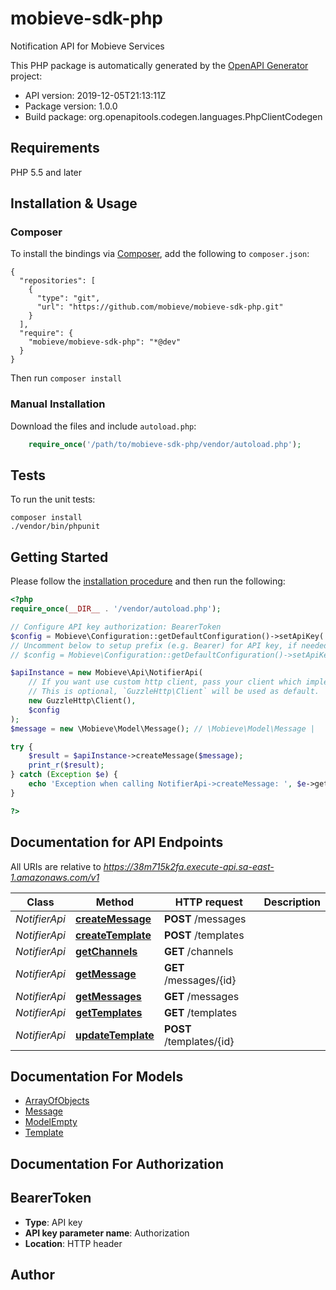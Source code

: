 # mobieve-sdk-php
Notification API for Mobieve Services

This PHP package is automatically generated by the [OpenAPI Generator](https://openapi-generator.tech) project:

- API version: 2019-12-05T21:13:11Z
- Package version: 1.0.0
- Build package: org.openapitools.codegen.languages.PhpClientCodegen

## Requirements

PHP 5.5 and later

## Installation & Usage
### Composer

To install the bindings via [Composer](http://getcomposer.org/), add the following to `composer.json`:

```
{
  "repositories": [
    {
      "type": "git",
      "url": "https://github.com/mobieve/mobieve-sdk-php.git"
    }
  ],
  "require": {
    "mobieve/mobieve-sdk-php": "*@dev"
  }
}
```

Then run `composer install`

### Manual Installation

Download the files and include `autoload.php`:

```php
    require_once('/path/to/mobieve-sdk-php/vendor/autoload.php');
```

## Tests

To run the unit tests:

```
composer install
./vendor/bin/phpunit
```

## Getting Started

Please follow the [installation procedure](#installation--usage) and then run the following:

```php
<?php
require_once(__DIR__ . '/vendor/autoload.php');

// Configure API key authorization: BearerToken
$config = Mobieve\Configuration::getDefaultConfiguration()->setApiKey('Authorization', 'YOUR_API_KEY');
// Uncomment below to setup prefix (e.g. Bearer) for API key, if needed
// $config = Mobieve\Configuration::getDefaultConfiguration()->setApiKeyPrefix('Authorization', 'Bearer');

$apiInstance = new Mobieve\Api\NotifierApi(
    // If you want use custom http client, pass your client which implements `GuzzleHttp\ClientInterface`.
    // This is optional, `GuzzleHttp\Client` will be used as default.
    new GuzzleHttp\Client(),
    $config
);
$message = new \Mobieve\Model\Message(); // \Mobieve\Model\Message | 

try {
    $result = $apiInstance->createMessage($message);
    print_r($result);
} catch (Exception $e) {
    echo 'Exception when calling NotifierApi->createMessage: ', $e->getMessage(), PHP_EOL;
}

?>
```

## Documentation for API Endpoints

All URIs are relative to *https://38m715k2fa.execute-api.sa-east-1.amazonaws.com/v1*

Class | Method | HTTP request | Description
------------ | ------------- | ------------- | -------------
*NotifierApi* | [**createMessage**](docs/Api/NotifierApi.md#createmessage) | **POST** /messages | 
*NotifierApi* | [**createTemplate**](docs/Api/NotifierApi.md#createtemplate) | **POST** /templates | 
*NotifierApi* | [**getChannels**](docs/Api/NotifierApi.md#getchannels) | **GET** /channels | 
*NotifierApi* | [**getMessage**](docs/Api/NotifierApi.md#getmessage) | **GET** /messages/{id} | 
*NotifierApi* | [**getMessages**](docs/Api/NotifierApi.md#getmessages) | **GET** /messages | 
*NotifierApi* | [**getTemplates**](docs/Api/NotifierApi.md#gettemplates) | **GET** /templates | 
*NotifierApi* | [**updateTemplate**](docs/Api/NotifierApi.md#updatetemplate) | **POST** /templates/{id} | 


## Documentation For Models

 - [ArrayOfObjects](docs/Model/ArrayOfObjects.md)
 - [Message](docs/Model/Message.md)
 - [ModelEmpty](docs/Model/ModelEmpty.md)
 - [Template](docs/Model/Template.md)


## Documentation For Authorization


## BearerToken

- **Type**: API key
- **API key parameter name**: Authorization
- **Location**: HTTP header


## Author




